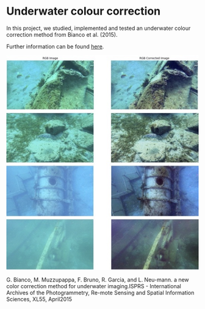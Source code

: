 # Underwater colour correction

In this project, we studied, implemented and tested an underwater colour correction method from Bianco et al. (2015).

Further information can be found [here]("Projet_Imagerie_Num_rique_anonymous.pdf).

![EMNIST_FID_table](Fig1.jpg)

G. Bianco, M. Muzzupappa, F. Bruno, R. Garcia, and L. Neu-mann. a new color correction method for underwater imaging.ISPRS - International Archives of the Photogrammetry, Re-mote Sensing and Spatial Information Sciences, XL55, April2015
